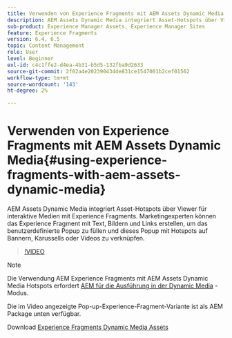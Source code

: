 ```yaml
---
title: Verwenden von Experience Fragments mit AEM Assets Dynamic Media
description: AEM Assets Dynamic Media integriert Asset-Hotspots über Viewer für interaktive Medien mit Experience Fragments. Marketingexperten können das Experience Fragment mit Text, Bildern und Links erstellen, um das benutzerdefinierte Popup zu füllen und dieses Popup mit Hotspots auf Bannern, Karussells oder Videos zu verknüpfen.
sub-product: Experience Manager Assets, Experience Manager Sites
feature: Experience Fragments
version: 6.4, 6.5
topic: Content Management
role: User
level: Beginner
exl-id: c4c1ffe2-d4ea-4b31-b5d5-132fba9d2633
source-git-commit: 2f02a4e202390434de831ce1547001b2cef01562
workflow-type: tm+mt
source-wordcount: '143'
ht-degree: 2%

---
```


# Verwenden von Experience Fragments mit AEM Assets Dynamic Media{#using-experience-fragments-with-aem-assets-dynamic-media}

AEM Assets Dynamic Media integriert Asset-Hotspots über Viewer für interaktive Medien mit Experience Fragments. Marketingexperten können das Experience Fragment mit Text, Bildern und Links erstellen, um das benutzerdefinierte Popup zu füllen und dieses Popup mit Hotspots auf Bannern, Karussells oder Videos zu verknüpfen.

>[!VIDEO](https://video.tv.adobe.com/v/22115/?quality=9&learn=on)

>[!NOTE]
>
>Die Verwendung AEM Experience Fragments mit AEM Assets Dynamic Media Hotspots erfordert [AEM für die Ausführung in der Dynamic Media](https://experienceleague.adobe.com/docs/?lang=de) -Modus.

Die im Video angezeigte Pop-up-Experience-Fragment-Variante ist als AEM Package unten verfügbar.

Download [Experience Fragments Dynamic Media Assets](assets/experience-fragmentsdynamic-mediaassets-100.zip)

